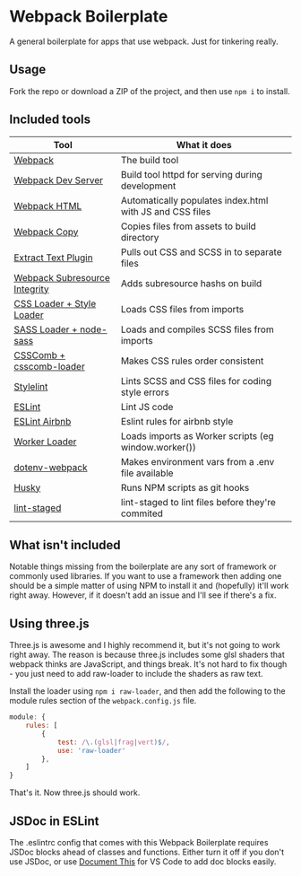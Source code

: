 # Webpack Boilerplate

A general boilerplate for apps that use webpack. Just for tinkering really.

## Usage

Fork the repo or download a ZIP of the project, and then use `npm i` to install.

## Included tools

| Tool | What it does
| --- | --- |
| [Webpack](https://webpack.js.org/) | The build tool
| [Webpack Dev Server](https://github.com/webpack/webpack-dev-server) | Build tool httpd for serving during development
| [Webpack HTML](https://github.com/jantimon/html-webpack-plugin) | Automatically populates index.html with JS and CSS files
| [Webpack Copy](https://github.com/webpack-contrib/copy-webpack-plugin) | Copies files from assets to build directory
| [Extract Text Plugin](https://github.com/webpack-contrib/extract-text-webpack-plugin) | Pulls out CSS and SCSS in to separate files
| [Webpack Subresource Integrity](https://github.com/waysact/webpack-subresource-integrity) | Adds subresource hashs on build
| [CSS Loader + Style Loader](https://github.com/webpack-contrib/css-loader) | Loads CSS files from imports
| [SASS Loader + node-sass](https://github.com/webpack-contrib/sass-loader) | Loads and compiles SCSS files from imports
| [CSSComb + csscomb-loader](http://csscomb.com/) | Makes CSS rules order consistent
| [Stylelint](https://stylelint.io/) | Lints SCSS and CSS files for coding style errors
| [ESLint](https://eslint.org/) | Lint JS code
| [ESLint Airbnb](https://github.com/airbnb/javascript) | Eslint rules for airbnb style
| [Worker Loader](https://github.com/webpack-contrib/worker-loader) | Loads imports as Worker scripts (eg window.worker())
| [dotenv-webpack](https://github.com/mrsteele/dotenv-webpack) | Makes environment vars from a .env file available
| [Husky](https://github.com/typicode/husky) | Runs NPM scripts as git hooks 
| [lint-staged](https://github.com/okonet/lint-staged) | lint-staged to lint files before they're commited

## What isn't included

Notable things missing from the boilerplate are any sort of framework or commonly used libraries. If you want to use a framework then adding one should be a simple matter of using NPM to install it and (hopefully) it'll work right away. However, if it doesn't add an issue and I'll see if there's a fix.

## Using three.js

Three.js is awesome and I highly recommend it, but it's not going to work right away. The reason is because three.js includes some glsl shaders that webpack thinks are JavaScript, and things break. It's not hard to fix though - you just need to add raw-loader to include the shaders as raw text.

Install the loader using `npm i raw-loader`, and then add the following to the module rules section of the `webpack.config.js` file.

```javascript
module: {
    rules: [
        {
            test: /\.(glsl|frag|vert)$/,
            use: 'raw-loader'
        },
    ]
}
```

That's it. Now three.js should work.

## JSDoc in ESLint

The .eslintrc config that comes with this Webpack Boilerplate requires JSDoc blocks ahead of classes and functions. Either turn it off if you don't use JSDoc, or use [Document This](https://marketplace.visualstudio.com/items?itemName=joelday.docthis) for VS Code to add doc blocks easily.

